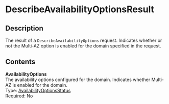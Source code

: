 # DescribeAvailabilityOptionsResult<a name="API_DescribeAvailabilityOptionsResult"></a>

## Description<a name="API_DescribeAvailabilityOptionsResult_Description"></a>

The result of a `DescribeAvailabilityOptions` request\. Indicates whether or not the Multi\-AZ option is enabled for the domain specified in the request\. 

## Contents<a name="API_DescribeAvailabilityOptionsResult_Contents"></a>

 **AvailabilityOptions**   
The availability options configured for the domain\. Indicates whether Multi\-AZ is enabled for the domain\.   
Type: [AvailabilityOptionsStatus](API_AvailabilityOptionsStatus.md)   
 Required: No 